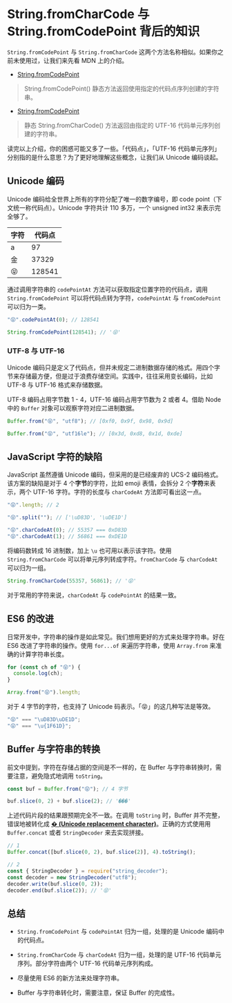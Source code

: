 # String.fromCharCode 与 String.fromCodePoint 背后的知识

`String.fromCodePoint` 与 `String.fromCharCode` 这两个方法名称相似。如果你之前未使用过，让我们来先看 MDN 上的介绍。

- [String.fromCodePoint](https://developer.mozilla.org/zh-CN/docs/Web/JavaScript/Reference/Global_Objects/String/fromCodePoint)

> String.fromCodePoint() 静态方法返回使用指定的代码点序列创建的字符串。

- [String.fromCodePoint](https://developer.mozilla.org/zh-CN/docs/Web/JavaScript/Reference/Global_Objects/String/fromCharCode)

> 静态 String.fromCharCode() 方法返回由指定的 UTF-16 代码单元序列创建的字符串。

读完以上介绍，你的困惑可能又多了一些。「代码点」，「UTF-16 代码单元序列」分别指的是什么意思？为了更好地理解这些概念，让我们从 Unicode 编码谈起。

## Unicode 编码

Unicode 编码给全世界上所有的字符分配了唯一的数字编号，即 code point（下文统一称代码点）。Unicode 字符共计 110 多万，一个 unsigned int32 来表示完全够了。

| 字符 | 代码点 |
| ---- | ------ |
| a    | 97     |
| 金   | 37329  |
| 😝   | 128541 |

通过调用字符串的 `codePointAt` 方法可以获取指定位置字符的代码点，调用 `String.fromCodePoint` 可以将代码点转为字符，`codePointAt` 与 `fromCodePoint` 可以归为一类。

```js
"😝".codePointAt(0); // 128541

String.fromCodePoint(128541); // '😝'
```

### UTF-8 与 UTF-16

Unicode 编码只是定义了代码点，但并未规定二进制数据存储的格式。用四个字节来存储最方便，但是过于浪费存储空间。实践中，往往采用变长编码，比如 UTF-8 与 UTF-16 格式来存储数据。

UTF-8 编码占用字节数 1 - 4，UTF-16 编码占用字节数为 2 或者 4。借助 Node 中的 `Buffer` 对象可以观察字符对应二进制数据。

```js
Buffer.from("😝", "utf8"); // [0xf0, 0x9f, 0x98, 0x9d]

Buffer.from("😝", "utf16le"); // [0x3d, 0xd8, 0x1d, 0xde]
```

## JavaScript 字符的缺陷

JavaScript 虽然遵循 Unicode 编码，但采用的是已经废弃的 UCS-2 编码格式。该方案的缺陷是对于 4 个**字节**的字符，比如 emoji 表情，会拆分 2 个**字符**来表示，两个 UTF-16 字符。字符的长度与 `charCodeAt` 方法即可看出这一点。

```js
"😝".length; // 2

"😝".split(""); // ['\uD83D', '\uDE1D']

"😝".charCodeAt(0); // 55357 === 0xD83D
"😝".charCodeAt(1); // 56861 === 0xDE1D
```

将编码数转成 16 进制数，加上 `\u` 也可用以表示该字符。使用 `String.fromCharCode` 可以将单元序列转成字符。`fromCharCode` 与 `charCodeAt` 可以归为一组。

```js
String.fromCharCode(55357, 56861); // '😝'
```

对于常用的字符来说，`charCodeAt` 与 `codePointAt` 的结果一致。

## ES6 的改进

日常开发中，字符串的操作是如此常见。我们想用更好的方式来处理字符串。好在 ES6 改进了字符串的操作。使用 `for...of` 来遍历字符串，使用 `Array.from` 来准确的计算字符串长度。

```js
for (const ch of "😝") {
  console.log(ch);
}

Array.from("😝").length;
```

对于 4 字节的字符，也支持了 Unicode 码表示。「😝」的这几种写法是等效。

```js
"😝" === "\uD83D\uDE1D";
"😝" === "\u{1F61D}";
```

## Buffer 与字符串的转换

前文中提到，字符在存储占据的空间是不一样的，在 Buffer 与字符串转换时，需要注意，避免隐式地调用 `toString`。

```js
const buf = Buffer.from("😝"); // 4 字节

buf.slice(0, 2) + buf.slice(2); // '���'
```

上述代码片段的结果跟预期完全不一致。在调用 `toString` 时，Buffer 并不完整，错误地被转化成 [**� (Unicode replacement character)**](https://www.fileformat.info/info/unicode/char/fffd/index.htm)。正确的方式使用用 `Buffer.concat` 或者 `StringDecoder` 来去实现拼接。

```js
// 1
Buffer.concat([buf.slice(0, 2), buf.slice(2)], 4).toString();

// 2
const { StringDecoder } = require("string_decoder");
const decoder = new StringDecoder("utf8");
decoder.write(buf.slice(0, 2));
decoder.end(buf.slice(2)); // '😝'
```

## 总结

- `String.fromCodePoint` 与 `codePointAt` 归为一组，处理的是 Unicode 编码中的代码点。

- `String.fromCharCode` 与 `charCodeAt` 归为一组，处理的是 UTF-16 代码单元序列。部分字符由两个 UTF-16 代码单元序列构成。

- 尽量使用 ES6 的新方法来处理字符串。

- Buffer 与字符串转化时，需要注意，保证 Buffer 的完成性。
